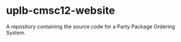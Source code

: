 # uplb-cmsc12-website

A repository containing the source code for a Party Package Ordering System.
